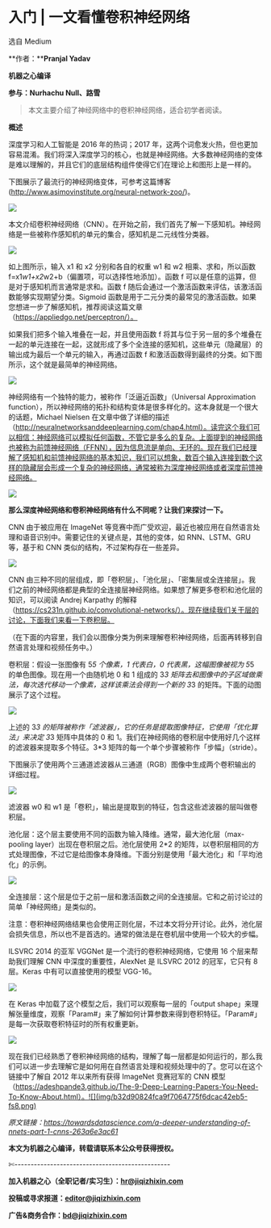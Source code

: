 # 入门 | 一文看懂卷积神经网络

选自 Medium

**作者：****Pranjal Yadav**

**机器之心编译**

**参与：Nurhachu Null、路雪**

> 本文主要介绍了神经网络中的卷积神经网络，适合初学者阅读。

**概述**

深度学习和人工智能是 2016 年的热词；2017 年，这两个词愈发火热，但也更加容易混淆。我们将深入深度学习的核心，也就是神经网络。大多数神经网络的变体是难以理解的，并且它们的底层结构组件使得它们在理论上和图形上是一样的。

下图展示了最流行的神经网络变体，可参考这篇博客 (http://www.asimovinstitute.org/neural-network-zoo/)。

![](img/a1debd27bbd5c865ead5a8699cb2da6f-fs8.png)

本文介绍卷积神经网络（CNN）。在开始之前，我们首先了解一下感知机。神经网络是一些被称作感知机的单元的集合，感知机是二元线性分类器。

![](img/23527450feecdb80b50624dca4628efe-fs8.png)

如上图所示，输入 x1 和 x2 分别和各自的权重 w1 和 w2 相乘、求和，所以函数 f=x1*w1+x2*w2+b（偏置项，可以选择性地添加）。函数 f 可以是任意的运算，但是对于感知机而言通常是求和。函数 f 随后会通过一个激活函数来评估，该激活函数能够实现期望分类。Sigmoid 函数是用于二元分类的最常见的激活函数。如果您想进一步了解感知机，推荐阅读这篇文章（https://appliedgo.net/perceptron/）。

如果我们把多个输入堆叠在一起，并且使用函数 f 将其与位于另一层的多个堆叠在一起的单元连接在一起，这就形成了多个全连接的感知机，这些单元（隐藏层）的输出成为最后一个单元的输入，再通过函数 f 和激活函数得到最终的分类。如下图所示，这个就是最简单的神经网络。

![](img/a49ae2599c1d0df0f3f7da0f9d3cd784-fs8.png)

神经网络有一个独特的能力，被称作「泛逼近函数」（Universal Approximation function），所以神经网络的拓扑和结构变体是很多样化的。这本身就是一个很大的话题，Michael Nielsen 在文章中做了详细的描述（http://neuralnetworksanddeeplearning.com/chap4.html）。读完这个我们可以相信：神经网络可以模拟任何函数，不管它是多么的复杂。上面提到的神经网络也被称为前馈神经网络（FFNN），因为信息流是单向、无环的。现在我们已经理解了感知机和前馈神经网络的基本知识，我们可以想象，数百个输入连接到数个这样的隐藏层会形成一个复杂的神经网络，通常被称为深度神经网络或者深度前馈神经网络。

![](img/09ca1e4f4747eaf8d0fdd9b310eb288a-fs8.png)

**那么深度神经网络和卷积神经网络有什么不同呢？让我们来探讨一下。**

CNN 由于被应用在 ImageNet 等竞赛中而广受欢迎，最近也被应用在自然语言处理和语音识别中。需要记住的关键点是，其他的变体，如 RNN、LSTM、GRU 等，基于和 CNN 类似的结构，不过架构存在一些差异。

![](img/62c9b87229c6c4a80b5b16aea2a02878-fs8.png)

CNN 由三种不同的层组成，即「卷积层」、「池化层」、「密集层或全连接层」。我们之前的神经网络都是典型的全连接层神经网络。如果想了解更多卷积和池化层的知识，可以阅读 Andrej Karpathy 的解释（https://cs231n.github.io/convolutional-networks/）。现在继续我们关于层的讨论，下面我们来看一下卷积层。

（在下面的内容里，我们会以图像分类为例来理解卷积神经网络，后面再转移到自然语言处理和视频任务中。）

卷积层：假设一张图像有 5*5 个像素，1 代表白，0 代表黑，这幅图像被视为 5*5 的单色图像。现在用一个由随机地 0 和 1 组成的 3*3 矩阵去和图像中的子区域做乘法，每次迭代移动一个像素，这样该乘法会得到一个新的 3*3 的矩阵。下面的动图展示了这个过程。

![](img/db726dbb5438cbbe88c75d44a09d846d-fs8.png)

上述的 3*3 的矩阵被称作「滤波器」，它的任务是提取图像特征，它使用「优化算法」来决定 3*3 矩阵中具体的 0 和 1。我们在神经网络的卷积层中使用好几个这样的滤波器来提取多个特征。3*3 矩阵的每一个单个步骤被称作「步幅」（stride）。

下图展示了使用两个三通道滤波器从三通道（RGB）图像中生成两个卷积输出的详细过程。

![](img/a60651261fb585b416f26cf97370c127-fs8.png)

滤波器 w0 和 w1 是「卷积」，输出是提取到的特征，包含这些滤波器的层叫做卷积层。

池化层：这个层主要使用不同的函数为输入降维。通常，最大池化层（max-pooling layer）出现在卷积层之后。池化层使用 2*2 的矩阵，以卷积层相同的方式处理图像，不过它是给图像本身降维。下面分别是使用「最大池化」和「平均池化」的示例。

![](img/a74de05c5fd0c32b459a16dd4ae35897-fs8.png)

全连接层：这个层是位于之前一层和激活函数之间的全连接层。它和之前讨论过的简单「神经网络」是类似的。

注意：卷积神经网络结果也会使用正则化层，不过本文将分开讨论。此外，池化层会损失信息，所以也不是首选的。通常的做法是在卷机层中使用一个较大的步幅。

ILSVRC 2014 的亚军 VGGNet 是一个流行的卷积神经网络，它使用 16 个层来帮助我们理解 CNN 中深度的重要性，AlexNet 是 ILSVRC 2012 的冠军，它只有 8 层。Keras 中有可以直接使用的模型 VGG-16。

![](img/08208be43a7cee6f3371f2f597c76dfb-fs8.png)

在 Keras 中加载了这个模型之后，我们可以观察每一层的「output shape」来理解张量维度，观察「Param#」来了解如何计算参数来得到卷积特征。「Param#」是每一次获取卷积特征时的所有权重更新。

![](img/f404ba89a5f95dfe8b3e599dfe2bfde8-fs8.png)

现在我们已经熟悉了卷积神经网络的结构，理解了每一层都是如何运行的，那么我们可以进一步去理解它是如何用在自然语言处理和视频处理中的了。您可以在这个链接中了解自 2012 年以来所有获得 ImageNet 竞赛冠军的 CNN 模型（https://adeshpande3.github.io/The-9-Deep-Learning-Papers-You-Need-To-Know-About.html）。![](img/b32d90824fca9f7064775f6dcac42eb5-fs8.png)

*原文链接：https://towardsdatascience.com/a-deeper-understanding-of-nnets-part-1-cnns-263a6e3ac61*

****本文为机器之心编译，**转载请联系本公众号获得授权****。**

✄------------------------------------------------

**加入机器之心（全职记者/实习生）：hr@jiqizhixin.com**

**投稿或寻求报道：editor@jiqizhixin.com**

**广告&商务合作：bd@jiqizhixin.com**
